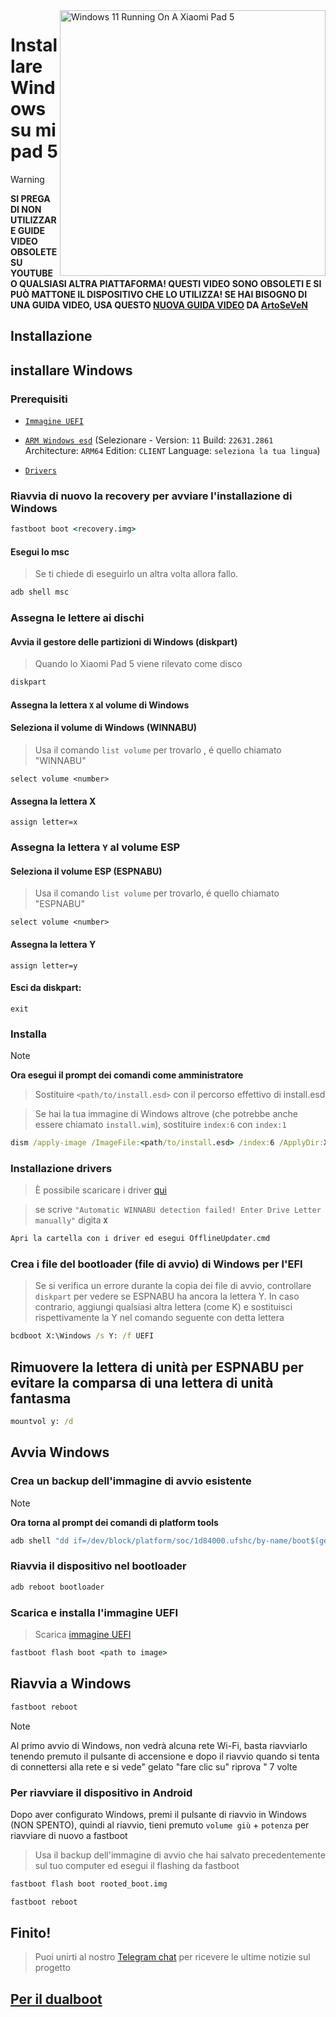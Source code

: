 <img align="right" src="https://raw.githubusercontent.com/erdilS/Port-Windows-11-Xiaomi-Pad-5/main/nabu.png" width="425" alt="Windows 11 Running On A Xiaomi Pad 5">


# Installare Windows su mi pad 5
> [!WARNING]
> **SI PREGA DI NON UTILIZZARE GUIDE VIDEO OBSOLETE SU YOUTUBE O QUALSIASI ALTRA PIATTAFORMA! QUESTI VIDEO SONO OBSOLETI E SI PUÒ MATTONE IL DISPOSITIVO CHE LO UTILIZZA! SE HAI BISOGNO DI UNA GUIDA VIDEO, USA QUESTO [NUOVA GUIDA VIDEO](https://www.youtube.com/watch?v=rGPbdFq7gKs) DA [ArtoSeVeN](https://www.youtube.com/channel/UCYjwfxlYlJ7Nnzv01oszQvA)**


## Installazione

## installare Windows

### Prerequisiti
  
- [```Immagine UEFI```](https://github.com/erdilS/Port-Windows-11-Xiaomi-Pad-5/releases/download/UEFI/uefi-v3.img)

- [```ARM Windows esd```](https://worproject.com/esd) (Selezionare - Version:  ```11``` Build:  ```22631.2861``` Architecture:  ```ARM64``` Edition:  ```CLIENT``` Language:  ```seleziona la tua lingua```)
  
- [```Drivers```](https://github.com/map220v/MiPad5-Drivers/releases/latest)

### Riavvia di nuovo la recovery per avviare l'installazione di Windows

```cmd
fastboot boot <recovery.img>
```


#### Esegui lo msc
> Se ti chiede di eseguirlo un altra volta allora fallo.

```cmd
adb shell msc
```

### Assegna le lettere ai dischi 
  

#### Avvia il gestore delle partizioni di Windows (diskpart) 

> Quando lo Xiaomi Pad 5 viene rilevato come disco

```cmd
diskpart
```


#### Assegna la lettera `X` al volume di Windows

#### Seleziona il volume di Windows (WINNABU)
> Usa il comando `list volume` per trovarlo , é quello chiamato "WINNABU"

```diskpart
select volume <number>
```

#### Assegna la lettera X
```diskpart
assign letter=x
```

### Assegna la lettera `Y` al volume ESP 

#### Seleziona il volume ESP (ESPNABU)
> Usa il comando `list volume` per trovarlo, é quello chiamato "ESPNABU"

```diskpart
select volume <number>
```

#### Assegna la lettera Y

```diskpart
assign letter=y
```

#### Esci da diskpart:
```diskpart
exit
```

  
  

### Installa
> [!NOTE]
> **Ora esegui il prompt dei comandi come amministratore**

> Sostituire `<path/to/install.esd>` con il percorso effettivo di install.esd

> Se hai la tua immagine di Windows altrove (che potrebbe anche essere chiamato `install.wim`), sostituire `index:6` con `index:1`
```cmd
dism /apply-image /ImageFile:<path/to/install.esd> /index:6 /ApplyDir:X:\
```

### Installazione drivers

> È possibile scaricare i driver [qui](https://github.com/map220v/MiPad5-Drivers/releases/latest)

> se scrive  `"Automatic WINNABU detection failed! Enter Drive Letter manually"` digita **`X`**

```cmd
Apri la cartella con i driver ed esegui OfflineUpdater.cmd
```

  

### Crea i file del bootloader (file di avvio) di Windows per l'EFI 
> Se si verifica un errore durante la copia dei file di avvio, controllare `diskpart` per vedere se ESPNABU ha ancora la lettera Y. In caso contrario, aggiungi qualsiasi altra lettera (come K) e sostituisci rispettivamente la Y nel comando seguente con detta lettera
```cmd
bcdboot X:\Windows /s Y: /f UEFI
```

## Rimuovere la lettera di unità per ESPNABU per evitare la comparsa di una lettera di unità fantasma

```cmd
mountvol y: /d
```
 
  
## Avvia Windows

### Crea un backup dell'immagine di avvio esistente
> [!NOTE]
> **Ora torna al prompt dei comandi di platform tools**

```cmd
adb shell "dd if=/dev/block/platform/soc/1d84000.ufshc/by-name/boot$(getprop ro.boot.slot_suffix) of=/tmp/rooted_boot.img" && adb pull /tmp/rooted_boot.img
```

### Riavvia il dispositivo nel bootloader

```cmd
adb reboot bootloader
```

### Scarica e installa l'immagine UEFI
> Scarica [immagine UEFI](https://github.com/erdilS/Port-Windows-11-Xiaomi-Pad-5/releases/download/UEFI/uefi-v3.img)
```cmd
fastboot flash boot <path to image>
```
## Riavvia a Windows
```cmd
fastboot reboot
```
> [!NOTE]
> Al primo avvio di Windows, non vedrà alcuna rete Wi-Fi, basta riavviarlo tenendo premuto il pulsante di accensione e dopo il riavvio quando si tenta di connettersi alla rete e si vede" gelato "fare clic su" riprova " 7 volte

### Per riavviare il dispositivo in Android
Dopo aver configurato Windows, premi il pulsante di riavvio in Windows (NON SPENTO), quindi al riavvio, tieni premuto `volume giù` + `potenza` per riavviare di nuovo a fastboot
> Usa il backup dell'immagine di avvio che hai salvato precedentemente sul tuo computer ed esegui il flashing da fastboot 

```cmd
fastboot flash boot rooted_boot.img
```

```cmd
fastboot reboot
```
## Finito!
> Puoi unirti al nostro [Telegram chat](https://t.me/nabuwoa) per ricevere le ultime notizie sul progetto
## [Per il dualboot](/guide/Italian/dualboot-it.md)
